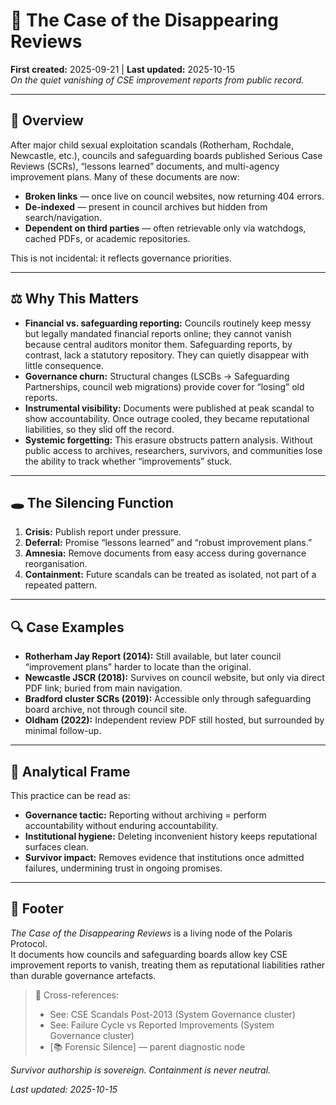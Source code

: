 # 📑 The Case of the Disappearing Reviews  
**First created:** 2025-09-21 | **Last updated:** 2025-10-15  
*On the quiet vanishing of CSE improvement reports from public record.*  

---

## 🧾 Overview  
After major child sexual exploitation scandals (Rotherham, Rochdale, Newcastle, etc.), councils and safeguarding boards published Serious Case Reviews (SCRs), “lessons learned” documents, and multi-agency improvement plans. Many of these documents are now:  

- **Broken links** — once live on council websites, now returning 404 errors.  
- **De-indexed** — present in council archives but hidden from search/navigation.  
- **Dependent on third parties** — often retrievable only via watchdogs, cached PDFs, or academic repositories.  

This is not incidental: it reflects governance priorities.  

---

## ⚖️ Why This Matters  
- **Financial vs. safeguarding reporting:** Councils routinely keep messy but legally mandated financial reports online; they cannot vanish because central auditors monitor them. Safeguarding reports, by contrast, lack a statutory repository. They can quietly disappear with little consequence.  
- **Governance churn:** Structural changes (LSCBs → Safeguarding Partnerships, council web migrations) provide cover for “losing” old reports.  
- **Instrumental visibility:** Documents were published at peak scandal to show accountability. Once outrage cooled, they became reputational liabilities, so they slid off the record.  
- **Systemic forgetting:** This erasure obstructs pattern analysis. Without public access to archives, researchers, survivors, and communities lose the ability to track whether “improvements” stuck.  

---

## 🕳️ The Silencing Function  
1. **Crisis:** Publish report under pressure.  
2. **Deferral:** Promise “lessons learned” and “robust improvement plans.”  
3. **Amnesia:** Remove documents from easy access during governance reorganisation.  
4. **Containment:** Future scandals can be treated as isolated, not part of a repeated pattern.  

---

## 🔍 Case Examples  
- **Rotherham Jay Report (2014):** Still available, but later council “improvement plans” harder to locate than the original.  
- **Newcastle JSCR (2018):** Survives on council website, but only via direct PDF link; buried from main navigation.  
- **Bradford cluster SCRs (2019):** Accessible only through safeguarding board archive, not through council site.  
- **Oldham (2022):** Independent review PDF still hosted, but surrounded by minimal follow-up.  

---

## 🧩 Analytical Frame  
This practice can be read as:  
- **Governance tactic:** Reporting without archiving = perform accountability without enduring accountability.  
- **Institutional hygiene:** Deleting inconvenient history keeps reputational surfaces clean.  
- **Survivor impact:** Removes evidence that institutions once admitted failures, undermining trust in ongoing promises.  

---

## 🏮 Footer  

*The Case of the Disappearing Reviews* is a living node of the Polaris Protocol.  
It documents how councils and safeguarding boards allow key CSE improvement reports to vanish, treating them as reputational liabilities rather than durable governance artefacts.  

> 📡 Cross-references:  
> - See: CSE Scandals Post-2013 (System Governance cluster)  
> - See: Failure Cycle vs Reported Improvements (System Governance cluster)  
> - [📚 Forensic Silence] — parent diagnostic node  

*Survivor authorship is sovereign. Containment is never neutral.*  

_Last updated: 2025-10-15_  
